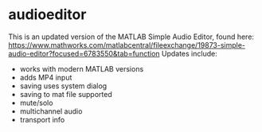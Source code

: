 # audioeditor
This is an updated version of the MATLAB Simple Audio Editor, found here:
https://www.mathworks.com/matlabcentral/fileexchange/19873-simple-audio-editor?focused=6783550&tab=function
Updates include:
- works with modern MATLAB versions
- adds MP4 input
- saving uses system dialog
- saving to mat file supported
- mute/solo
- multichannel audio
- transport info